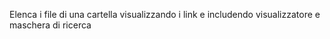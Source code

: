 Elenca i file di una cartella visualizzando i link e includendo visualizzatore e maschera di ricerca
